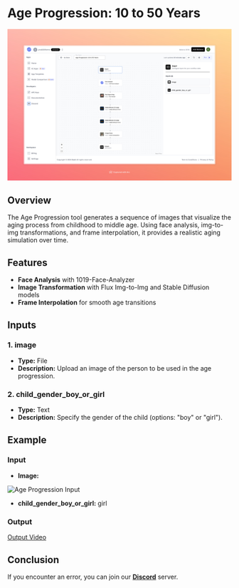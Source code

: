 # Age Progression: 10 to 50 Years

<img src="images/age-progression-10-to-50-full.jpeg" alt="Age Progression 10 to 50 Years">

## Overview
The Age Progression tool generates a sequence of images that visualize the aging process from childhood to middle age. Using face analysis, img-to-img transformations, and frame interpolation, it provides a realistic aging simulation over time.

## Features
- **Face Analysis** with 1019-Face-Analyzer
- **Image Transformation** with Flux Img-to-Img and Stable Diffusion models
- **Frame Interpolation** for smooth age transitions

## Inputs

### 1. image
- **Type:** File 
- **Description:** Upload an image of the person to be used in the age progression.

### 2. child_gender_boy_or_girl
- **Type:** Text 
- **Description:** Specify the gender of the child (options: "boy" or "girl").

## Example

### Input
- **Image:** 

<img src="https://storage.googleapis.com/magicpoint/models/women.png" alt="Age Progression Input" width="300">

- **child_gender_boy_or_girl:** girl

### Output
[Output Video](https://storage.googleapis.com/magicpoint/github-outputs/age-progression-10-to-50-output.mp4)

## Conclusion
If you encounter an error, you can join our <b><a href="https://discord.com/invite/yzZD4ZxBPt" target="_blank">Discord</a></b> server.
